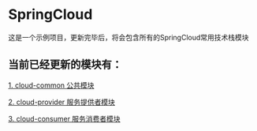 # SpringCloud

 这是一个示例项目，更新完毕后，将会包含所有的SpringCloud常用技术栈模块
 
## 当前已经更新的模块有：
  [1. cloud-common 公共模块](https://github.com/811105717/SpringCloud/tree/master/cloud-common)

  [2. cloud-provider 服务提供者模块](https://github.com/811105717/SpringCloud/tree/master/cloud-provider-8080)


  [3. cloud-consumer 服务消费者模块](https://github.com/811105717/SpringCloud/tree/master/cloud-consumer-80)
    
